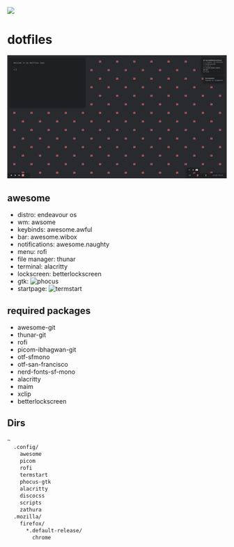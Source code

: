 ![](https://img.shields.io/badge/wm-awesome-%23cc6666)

# dotfiles

![awesome](image.png "awesome")

## awesome

* distro: endeavour os
* wm: awsome
* keybinds: awesome.awful
* bar: awesome.wibox
* notifications: awesome.naughty
* menu: rofi
* file manager: thunar
* terminal: alacritty
* lockscreen: betterlockscreen
* gtk: ![phocus](https://github.com/phocus/gtk)
* startpage: ![termstart](https://github.com/yrwq/termstart)

## required packages

* awesome-git
* thunar-git
* rofi
* picom-ibhagwan-git
* otf-sfmono
* otf-san-francisco
* nerd-fonts-sf-mono
* alacritty
* maim
* xclip
* betterlockscreen

## Dirs
```
~
  .config/
    awesome
    picom
    rofi
    termstart
    phocus-gtk
    alacritty
    discocss
    scripts
    zathura
  .mozilla/
    firefox/
      *.default-release/
        chrome
```
